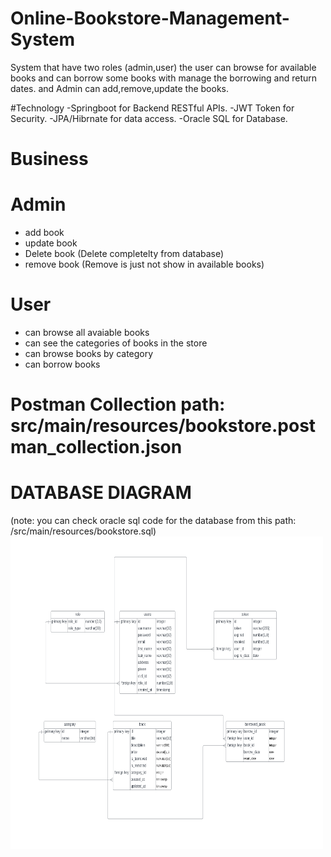 # Online-Bookstore-Management-System
System that have two roles (admin,user) the user can browse for available books and can borrow some books with manage the borrowing and return dates. and Admin can add,remove,update the books.

#Technology
-Springboot for Backend RESTful APIs.
-JWT Token for Security.
-JPA/Hibrnate for data access.
-Oracle SQL for Database.


# Business

# Admin
- add book 
- update book
- Delete book (Delete completelty from database)
- remove book (Remove is just not show in available books)

# User
- can browse all avaiable books
- can see the categories of books in the store
- can browse books by category
- can borrow books

# Postman Collection path: src/main/resources/bookstore.postman_collection.json


# DATABASE DIAGRAM
(note: you can check oracle sql code for the database from this path: /src/main/resources/bookstore.sql)
<img src = "/src/main/resources/database_diagram.PNG" height="500" width="500">


